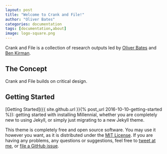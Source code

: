 ```yaml
---
layout: post
title: "Welcome to Crank and File!"
author: "Oliver Bates"
categories: documentation
tags: [documentation,about]
image: logo-square.png
---
```


Crank and File is a collection of research outputs led by [Oliver Bates](http://oliverbates.co.uk) and [Ben Kirman](http://ben.kirman.org).

## The Concept

Crank and File builds on critical design. 

## Getting Started 

[Getting Started]({{ site.github.url }}{% post_url 2016-10-10-getting-started %}): getting started with installing Millennial, whether you are completely new to using Jekyll, or simply just migrating to a new Jekyll theme.


This theme is completely free and open source software. You may use it however you want, as it is distributed under the [MIT License](http://choosealicense.com/licenses/mit/). If you are having any problems, any questions or suggestions, feel free to [tweet at me](https://twitter.com/intent/tweet?text=My%20question%20about%20Millennial;via=paululele), or [file a GitHub issue](https://github.com/lenpaul/Millennial/issues/new).

